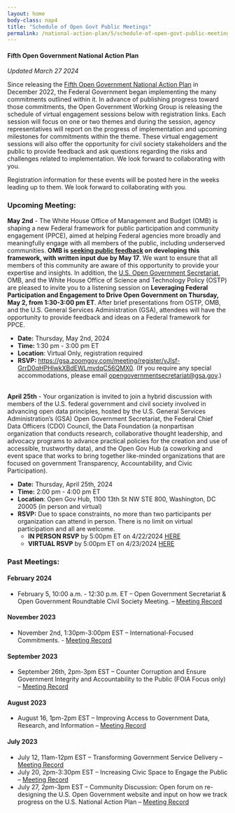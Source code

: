 ```yaml
---
layout: home
body-class: nap4
title: "Schedule of Open Govt Public Meetings"
permalink: /national-action-plan/5/schedule-of-open-govt-public-meetings/
---
```


#### Fifth Open Government National Action Plan
_Updated March 27 2024_


Since releasing the [Fifth Open Government National Action Plan](../) in December 2022, the Federal Government began implementing the many commitments outlined within it. In advance of publishing progress toward those commitments, the Open Government Working Group is releasing the schedule of virtual engagement sessions below with registration links. Each session will focus on one or two themes and during the session, agency representatives will report on the progress of implementation and upcoming milestones for commitments within the theme. These virtual engagement sessions will also offer the opportunity for civil society stakeholders and the public to provide feedback and ask questions regarding the risks and challenges related to implementation. We look forward to collaborating with you.

Registration information for these events will be posted here in the weeks leading up to them. We look forward to collaborating with you.

### Upcoming Meeting:

**May 2nd** - The White House Office of Management and Budget (OMB) is shaping a new Federal framework for public participation and community engagement (PPCE), aimed at helping Federal agencies more broadly and meaningfully engage with all members of the public, including underserved communities. **OMB is <a href="https://www.performance.gov/participation/">seeking public feedback</a> on developing this framework, with written input due by May 17**. We want to ensure that all members of this community are aware of this opportunity to provide your expertise and insights. In addition, the <a href="https://www.gsa.gov/governmentwide-initiatives/open-government-initiative">U.S. Open Government Secretariat</a>, OMB, and the White House Office of Science and Technology Policy (OSTP) are pleased to invite you to a listening session on **Leveraging Federal Participation and Engagement to Drive Open Government on Thursday, May 2, from 1:30-3:00 pm ET**. After brief presentations from OSTP, OMB, and the U.S. General Services Administration (GSA), attendees will have the opportunity to provide feedback and ideas on a Federal framework for PPCE.
* **Date:** Thursday, May 2nd, 2024<br>
* **Time:** 1:30 pm - 3:00 pm ET<br>
* **Location**: Virtual Only, registration required<br>
* **RSVP:**  <a href="https://gsa.zoomgov.com/meeting/register/vJIsf-GrrD0qHPHlwkXBdEWLmvdqC56QMX0">https://gsa.zoomgov.com/meeting/register/vJIsf-GrrD0qHPHlwkXBdEWLmvdqC56QMX0</a>. (If you require any special accommodations, please email <a href="opengovernmentsecretariat@gsa.gov">opengovernmentsecretariat@gsa.gov</a>.)<br><br>


**April 25th** - Your organization is invited to join a hybrid discussion with members of the U.S. federal government and civil society involved in advancing open data principles, hosted by the U.S. General Services Administration’s (GSA) Open Government Secretariat, the Federal Chief Data Officers (CDO) Council, the Data Foundation (a nonpartisan organization that conducts research, collaborative thought leadership, and advocacy programs to advance practical policies for the creation and use of accessible, trustworthy data), and the Open Gov Hub (a coworking and event space that works to bring together like-minded organizations that are focused on government Transparency, Accountability, and Civic Participation).
* **Date:** Thursday, April 25th, 2024<br>
* **Time:** 2:00 pm - 4:00 pm ET<br>
* **Location**: Open Gov Hub, 1100 13th St NW STE 800, Washington, DC 20005 (in person and virtual)<br>
* **RSVP:** Due to space constraints, no more than two participants per organization can attend in person. There is no limit on virtual participation and all are welcome. <br>
    * **IN PERSON RSVP** by 5:00pm ET on 4/22/2024 <a href="https://docs.google.com/forms/d/e/1FAIpQLScHgPGl3-ukmK4bojzLvgV1u_zXCn-_SxGaSAyQeJjTbp3u8Q/viewform?usp=sf_link">HERE</a><br>
    * **VIRTUAL RSVP** by 5:00pm ET on 4/23/2024 <a href="https://gsa.zoomgov.com/meeting/register/vJItdeCtpjoiHJKC-s7rx_oOynQ0MGqm0q4">HERE</a><br>


### Past Meetings:

#### February 2024
* February 5, 10:00 a.m. - 12:30 p.m. ET – Open Government Secretariat & Open Government Roundtable Civil Society Meeting. – [Meeting Record](/meeting/february-2024-public-meeting/)

#### November 2023
* November 2nd, 1:30pm-3:00pm EST – International-Focused Commitments. - [Meeting Record](/meeting/november-2023-public-engagement-international-focused-commitments/)

#### September 2023

* September 26th, 2pm-3pm EST – Counter Corruption and Ensure Government Integrity and Accountability to the Public (FOIA Focus only) – [Meeting Record](/meeting/september-2023-public-engagement-counter-corruption-and-ensure-government-integrity-foia/)

#### August 2023

* August 16, 1pm-2pm EST – Improving Access to Government Data, Research, and Information – [Meeting Record](https://open.usa.gov/meeting/august-2023-public-engagement-improving-access-to-government-data-research-and-information/)

#### July 2023

* July 12, 11am-12pm EST – Transforming Government Service Delivery – [Meeting Record](/meeting/july-2023-public-engagement-transforming-government-service-delivery/)
* July 20, 2pm-3:30pm EST – Increasing Civic Space to Engage the Public – [Meeting Record](/meeting/july-2023-public-engagement-increasing-civic-space-to-engage-the-public/)
* July 27, 2pm-3pm EST – Community Discussion: Open forum on re-designing the U.S. Open Government website and input on how we track progress on the U.S. National Action Plan – [Meeting Record](https://open.usa.gov/meeting/july-2023-open-forum-us-open-government-website-to-track-progress-on-the-us-national-action-plan/)
